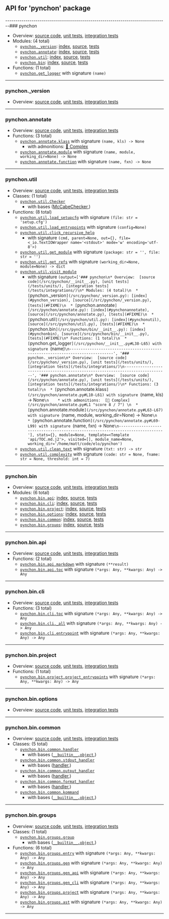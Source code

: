 ## API for 'pynchon' package



--------------------------------------------------------------------------------### pynchon
* Overview:  [source code](/src/pynchon/__init__.py), [unit tests](/tests/units/), [integration tests](/tests/integrations/)
* Modules: (4 total)
  * [`pynchon._version`](/src/pynchon/_version.py): [index](#pynchon_version), [source](/src/pynchon/_version.py), [tests](#FIXME)
  * [`pynchon.annotate`](/src/pynchon/annotate.py): [index](#pynchonannotate), [source](/src/pynchon/annotate.py), [tests](#FIXME)
  * [`pynchon.util`](/src/pynchon/util.py): [index](#pynchonutil), [source](/src/pynchon/util.py), [tests](#FIXME)
  * [`pynchon.bin`](/src/pynchon/bin/__init__.py): [index](#pynchonbin), [source](/src/pynchon/bin/__init__.py), [tests](#FIXME)
* Functions: (1 total)
  * [`pynchon.get_logger`](/src/pynchon/__init__.py#L38-L65) with signature `(name)`
-------------------------------------------------------------------------------
### pynchon._version
* Overview:  [source code](/src/pynchon/_version.py), [unit tests](/tests/units/), [integration tests](/tests/integrations/)
-------------------------------------------------------------------------------
### pynchon.annotate
* Overview:  [source code](/src/pynchon/annotate.py), [unit tests](/tests/units/), [integration tests](/tests/integrations/)
* Functions: (3 total)
  * [`pynchon.annotate.klass`](/src/pynchon/annotate.py#L10-L61) with signature `(name, kls) -> None`
    * with admonitions:  [🐉 Complex](/src/pynchon/annotate.py#L1 "score 8 / 7") 
  * [`pynchon.annotate.module`](/src/pynchon/annotate.py#L63-L67) with signature `(name, module, working_dir=None) -> None`
  * [`pynchon.annotate.function`](/src/pynchon/annotate.py#L69-L99) with signature `(name, fxn) -> None`
-------------------------------------------------------------------------------
### pynchon.util
* Overview:  [source code](/src/pynchon/util.py), [unit tests](/tests/units/), [integration tests](/tests/integrations/)
* Classes: (1 total)
  * [`pynchon.util.Checker`](/src/pynchon/util.py#L127-L139)
    * with bases ([McCabeChecker](#mccabe),)
* Functions: (8 total)
  * [`pynchon.util.load_setupcfg`](/src/pynchon/util.py#L17-L26) with signature `(file: str = 'setup.cfg')`
  * [`pynchon.util.load_entrypoints`](/src/pynchon/util.py#L28-L43) with signature `(config=None)`
  * [`pynchon.util.click_recursive_help`](/src/pynchon/util.py#L45-L60)
    * with signature `(cmd, parent=None, out={}, file=<_io.TextIOWrapper name='<stdout>' mode='w' encoding='utf-8'>)`
  * [`pynchon.util.get_module`](/src/pynchon/util.py#L62-L80) with signature `(package: str = '', file: str = '')`
  * [`pynchon.util.get_refs`](/src/pynchon/util.py#L82-L95) with signature `(working_dir=None, module=None) -> dict`
  * [`pynchon.util.visit_module`](/src/pynchon/util.py#L97-L119)
    * with signature `(output=['### pynchon\n* Overview:  [source code](/src/pynchon/__init__.py), [unit tests](/tests/units/), [integration tests](/tests/integrations/)\n* Modules: (4 total)\n  * [`pynchon._version`](/src/pynchon/_version.py): [index](#pynchon_version), [source](/src/pynchon/_version.py), [tests](#FIXME)\n  * [`pynchon.annotate`](/src/pynchon/annotate.py): [index](#pynchonannotate), [source](/src/pynchon/annotate.py), [tests](#FIXME)\n  * [`pynchon.util`](/src/pynchon/util.py): [index](#pynchonutil), [source](/src/pynchon/util.py), [tests](#FIXME)\n  * [`pynchon.bin`](/src/pynchon/bin/__init__.py): [index](#pynchonbin), [source](/src/pynchon/bin/__init__.py), [tests](#FIXME)\n* Functions: (1 total)\n  * [`pynchon.get_logger`](/src/pynchon/__init__.py#L38-L65) with signature `(name)`\n-------------------------------------------------------------------------------', '### pynchon._version\n* Overview:  [source code](/src/pynchon/_version.py), [unit tests](/tests/units/), [integration tests](/tests/integrations/)\n-------------------------------------------------------------------------------', '### pynchon.annotate\n* Overview:  [source code](/src/pynchon/annotate.py), [unit tests](/tests/units/), [integration tests](/tests/integrations/)\n* Functions: (3 total)\n  * [`pynchon.annotate.klass`](/src/pynchon/annotate.py#L10-L61) with signature `(name, kls) -> None`\n    * with admonitions:  [🐉 Complex](/src/pynchon/annotate.py#L1 "score 8 / 7") \n  * [`pynchon.annotate.module`](/src/pynchon/annotate.py#L63-L67) with signature `(name, module, working_dir=None) -> None`\n  * [`pynchon.annotate.function`](/src/pynchon/annotate.py#L69-L99) with signature `(name, fxn) -> None`\n-------------------------------------------------------------------------------'], stats={}, module=None, template=<Template 'api/TOC.md.j2'>, visited=[], module_name=None, working_dir='/home/matt/code/elo/pynchon')`
  * [`pynchon.util.clean_text`](/src/pynchon/util.py#L122-L125) with signature `(txt: str) -> str`
  * [`pynchon.util.complexity`](/src/pynchon/util.py#L141-L163) with signature `(code: str = None, fname: str = None, threshold: int = 7)`
-------------------------------------------------------------------------------
### pynchon.bin
* Overview:  [source code](/src/pynchon/bin/__init__.py), [unit tests](/tests/units/), [integration tests](/tests/integrations/)
* Modules: (6 total)
  * [`pynchon.bin.api`](/src/pynchon/bin/api.py): [index](#pynchonbinapi), [source](/src/pynchon/bin/api.py), [tests](#FIXME)
  * [`pynchon.bin.cli`](/src/pynchon/bin/cli.py): [index](#pynchonbincli), [source](/src/pynchon/bin/cli.py), [tests](#FIXME)
  * [`pynchon.bin.project`](/src/pynchon/bin/project.py): [index](#pynchonbinproject), [source](/src/pynchon/bin/project.py), [tests](#FIXME)
  * [`pynchon.bin.options`](/src/pynchon/bin/options.py): [index](#pynchonbinoptions), [source](/src/pynchon/bin/options.py), [tests](#FIXME)
  * [`pynchon.bin.common`](/src/pynchon/bin/common.py): [index](#pynchonbincommon), [source](/src/pynchon/bin/common.py), [tests](#FIXME)
  * [`pynchon.bin.groups`](/src/pynchon/bin/groups.py): [index](#pynchonbingroups), [source](/src/pynchon/bin/groups.py), [tests](#FIXME)
-------------------------------------------------------------------------------
### pynchon.bin.api
* Overview:  [source code](/src/pynchon/bin/api.py), [unit tests](/tests/units/), [integration tests](/tests/integrations/)
* Functions: (2 total)
  * [`pynchon.bin.api.markdown`](/src/pynchon/bin/api.py#L10-L11) with signature `(**result)`
  * [`pynchon.bin.api.toc`](/src/pynchon/bin/api.py#L13-L29) with signature `(*args: Any, **kwargs: Any) -> Any`
-------------------------------------------------------------------------------
### pynchon.bin.cli
* Overview:  [source code](/src/pynchon/bin/cli.py), [unit tests](/tests/units/), [integration tests](/tests/integrations/)
* Functions: (3 total)
  * [`pynchon.bin.cli.toc`](/src/pynchon/bin/cli.py#L10-L23) with signature `(*args: Any, **kwargs: Any) -> Any`
  * [`pynchon.bin.cli._all`](/src/pynchon/bin/cli.py#L26-L39) with signature `(*args: Any, **kwargs: Any) -> Any`
  * [`pynchon.bin.cli.entrypoint`](/src/pynchon/bin/cli.py#L42-L68) with signature `(*args: Any, **kwargs: Any) -> Any`
-------------------------------------------------------------------------------
### pynchon.bin.project
* Overview:  [source code](/src/pynchon/bin/project.py), [unit tests](/tests/units/), [integration tests](/tests/integrations/)
* Functions: (1 total)
  * [`pynchon.bin.project.project_entrypoints`](/src/pynchon/bin/project.py#L9-L19) with signature `(*args: Any, **kwargs: Any) -> Any`
-------------------------------------------------------------------------------
### pynchon.bin.options
* Overview:  [source code](/src/pynchon/bin/options.py), [unit tests](/tests/units/), [integration tests](/tests/integrations/)
-------------------------------------------------------------------------------
### pynchon.bin.common
* Overview:  [source code](/src/pynchon/bin/common.py), [unit tests](/tests/units/), [integration tests](/tests/integrations/)
* Classes: (5 total)
  * [`pynchon.bin.common.handler`](/src/pynchon/bin/common.py#L13-L26)
    * with bases ([`__builtin__.object`](https://docs.python.org/3/library/functions.html#func-object),)
  * [`pynchon.bin.common.stdout_handler`](/src/pynchon/bin/common.py#L28-L36)
    * with bases ([handler](#pynchonbincommon),)
  * [`pynchon.bin.common.output_handler`](/src/pynchon/bin/common.py#L38-L48)
    * with bases ([handler](#pynchonbincommon),)
  * [`pynchon.bin.common.format_handler`](/src/pynchon/bin/common.py#L50-L77)
    * with bases ([handler](#pynchonbincommon),)
  * [`pynchon.bin.common.kommand`](/src/pynchon/bin/common.py#L79-L126)
    * with bases ([`__builtin__.object`](https://docs.python.org/3/library/functions.html#func-object),)
-------------------------------------------------------------------------------
### pynchon.bin.groups
* Overview:  [source code](/src/pynchon/bin/groups.py), [unit tests](/tests/units/), [integration tests](/tests/integrations/)
* Classes: (1 total)
  * [`pynchon.bin.groups.group`](/src/pynchon/bin/groups.py#L5-L18)
    * with bases ([`__builtin__.object`](https://docs.python.org/3/library/functions.html#func-object),)
* Functions: (6 total)
  * [`pynchon.bin.groups.entry`](/src/pynchon/bin/groups.py#L20-L23) with signature `(*args: Any, **kwargs: Any) -> Any`
  * [`pynchon.bin.groups.gen`](/src/pynchon/bin/groups.py#L28-L30) with signature `(*args: Any, **kwargs: Any) -> Any`
  * [`pynchon.bin.groups.gen_api`](/src/pynchon/bin/groups.py#L32-L36) with signature `(*args: Any, **kwargs: Any) -> Any`
  * [`pynchon.bin.groups.gen_cli`](/src/pynchon/bin/groups.py#L38-L40) with signature `(*args: Any, **kwargs: Any) -> Any`
  * [`pynchon.bin.groups.project`](/src/pynchon/bin/groups.py#L42-L44) with signature `(*args: Any, **kwargs: Any) -> Any`
  * [`pynchon.bin.groups.ast`](/src/pynchon/bin/groups.py#L46-L48) with signature `(*args: Any, **kwargs: Any) -> Any`
-------------------------------------------------------------------------------